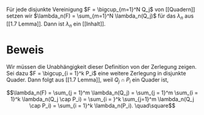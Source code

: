 Für jede disjunkte Vereinigung $F = \bigcup_{m=1}^N Q_j$ von [[Quadern]] setzen wir $\lambda_n(F) = \sum_{m=1}^N \lambda_n(Q_j)$ für das $\lambda_n$ aus [[1.7 Lemma]]. Dann ist $\lambda_n$ ein [[Inhalt]].

# Beweis
Wir müssen die Unabhängigkeit dieser Definition von der Zerlegung zeigen. Sei dazu $F = \bigcup_{i = 1}^k P_i$ eine weitere Zerlegung in disjunkte Quader. Dann folgt aus [[1.7 Lemma]], weil $Q_j \cap P_i$ ein Quader ist,

$$\lambda_n(F) = \sum_{j = 1}^m \lambda_n(Q_j) = \sum_{j = 1}^m \sum_{i = 1}^k \lambda_n(Q_j \cap P_i) = \sum_{i = }^k \sum_{j=1}^m \lambda_n(Q_j \cap P_i) = \sum_{i = 1}^k \lambda_n(P_i). \quad\square$$